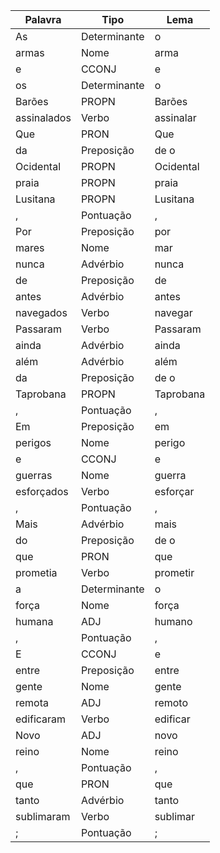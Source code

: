 | Palavra | Tipo | Lema |
|---------|------|------|
| As | Determinante | o |
| armas | Nome | arma |
| e | CCONJ | e |
| os | Determinante | o |
| Barões | PROPN | Barões |
| assinalados | Verbo | assinalar |
| Que | PRON | Que |
| da | Preposição | de o |
| Ocidental | PROPN | Ocidental |
| praia | PROPN | praia |
| Lusitana | PROPN | Lusitana |
| , | Pontuação | , |
| Por | Preposição | por |
| mares | Nome | mar |
| nunca | Advérbio | nunca |
| de | Preposição | de |
| antes | Advérbio | antes |
| navegados | Verbo | navegar |
| Passaram | Verbo | Passaram |
| ainda | Advérbio | ainda |
| além | Advérbio | além |
| da | Preposição | de o |
| Taprobana | PROPN | Taprobana |
| , | Pontuação | , |
| Em | Preposição | em |
| perigos | Nome | perigo |
| e | CCONJ | e |
| guerras | Nome | guerra |
| esforçados | Verbo | esforçar |
| , | Pontuação | , |
| Mais | Advérbio | mais |
| do | Preposição | de o |
| que | PRON | que |
| prometia | Verbo | prometir |
| a | Determinante | o |
| força | Nome | força |
| humana | ADJ | humano |
| , | Pontuação | , |
| E | CCONJ | e |
| entre | Preposição | entre |
| gente | Nome | gente |
| remota | ADJ | remoto |
| edificaram | Verbo | edificar |
| Novo | ADJ | novo |
| reino | Nome | reino |
| , | Pontuação | , |
| que | PRON | que |
| tanto | Advérbio | tanto |
| sublimaram | Verbo | sublimar |
| ; | Pontuação | ; |
